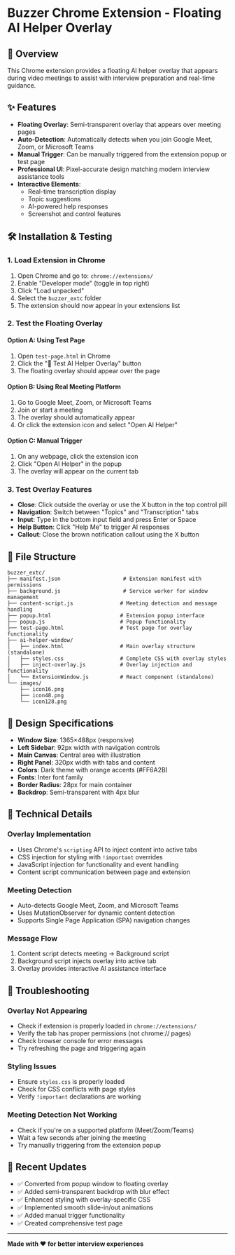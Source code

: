 # Buzzer Chrome Extension - Floating AI Helper Overlay

## 🚀 Overview

This Chrome extension provides a floating AI helper overlay that appears during video meetings to assist with interview preparation and real-time guidance.

## ✨ Features

- **Floating Overlay**: Semi-transparent overlay that appears over meeting pages
- **Auto-Detection**: Automatically detects when you join Google Meet, Zoom, or Microsoft Teams
- **Manual Trigger**: Can be manually triggered from the extension popup or test page
- **Professional UI**: Pixel-accurate design matching modern interview assistance tools
- **Interactive Elements**: 
  - Real-time transcription display
  - Topic suggestions
  - AI-powered help responses
  - Screenshot and control features

## 🛠️ Installation & Testing

### 1. Load Extension in Chrome

1. Open Chrome and go to: `chrome://extensions/`
2. Enable "Developer mode" (toggle in top right)
3. Click "Load unpacked" 
4. Select the `buzzer_extc` folder
5. The extension should now appear in your extensions list

### 2. Test the Floating Overlay

#### Option A: Using Test Page
1. Open `test-page.html` in Chrome
2. Click the "🤖 Test AI Helper Overlay" button
3. The floating overlay should appear over the page

#### Option B: Using Real Meeting Platform
1. Go to Google Meet, Zoom, or Microsoft Teams
2. Join or start a meeting
3. The overlay should automatically appear
4. Or click the extension icon and select "Open AI Helper"

#### Option C: Manual Trigger
1. On any webpage, click the extension icon
2. Click "Open AI Helper" in the popup
3. The overlay will appear on the current tab

### 3. Test Overlay Features

- **Close**: Click outside the overlay or use the X button in the top control pill
- **Navigation**: Switch between "Topics" and "Transcription" tabs
- **Input**: Type in the bottom input field and press Enter or Space
- **Help Button**: Click "Help Me" to trigger AI responses
- **Callout**: Close the brown notification callout using the X button

## 📁 File Structure

```
buzzer_extc/
├── manifest.json                    # Extension manifest with permissions
├── background.js                    # Service worker for window management
├── content-script.js               # Meeting detection and message handling
├── popup.html                      # Extension popup interface
├── popup.js                        # Popup functionality
├── test-page.html                  # Test page for overlay functionality
├── ai-helper-window/
│   ├── index.html                  # Main overlay structure (standalone)
│   ├── styles.css                  # Complete CSS with overlay styles
│   ├── inject-overlay.js           # Overlay injection and functionality
│   └── ExtensionWindow.js          # React component (standalone)
└── images/
    ├── icon16.png
    ├── icon48.png
    └── icon128.png
```

## 🎨 Design Specifications

- **Window Size**: 1365×488px (responsive)
- **Left Sidebar**: 92px width with navigation controls
- **Main Canvas**: Central area with illustration
- **Right Panel**: 320px width with tabs and content
- **Colors**: Dark theme with orange accents (#FF6A2B)
- **Fonts**: Inter font family
- **Border Radius**: 28px for main container
- **Backdrop**: Semi-transparent with 4px blur

## 🔧 Technical Details

### Overlay Implementation
- Uses Chrome's `scripting` API to inject content into active tabs
- CSS injection for styling with `!important` overrides
- JavaScript injection for functionality and event handling
- Content script communication between page and extension

### Meeting Detection
- Auto-detects Google Meet, Zoom, and Microsoft Teams
- Uses MutationObserver for dynamic content detection
- Supports Single Page Application (SPA) navigation changes

### Message Flow
1. Content script detects meeting → Background script
2. Background script injects overlay into active tab
3. Overlay provides interactive AI assistance interface

## 🐛 Troubleshooting

### Overlay Not Appearing
- Check if extension is properly loaded in `chrome://extensions/`
- Verify the tab has proper permissions (not chrome:// pages)
- Check browser console for error messages
- Try refreshing the page and triggering again

### Styling Issues  
- Ensure `styles.css` is properly loaded
- Check for CSS conflicts with page styles
- Verify `!important` declarations are working

### Meeting Detection Not Working
- Check if you're on a supported platform (Meet/Zoom/Teams)
- Wait a few seconds after joining the meeting
- Try manually triggering from the extension popup

## 📝 Recent Updates

- ✅ Converted from popup window to floating overlay
- ✅ Added semi-transparent backdrop with blur effect  
- ✅ Enhanced styling with overlay-specific CSS
- ✅ Implemented smooth slide-in/out animations
- ✅ Added manual trigger functionality
- ✅ Created comprehensive test page

---

**Made with ❤️ for better interview experiences**